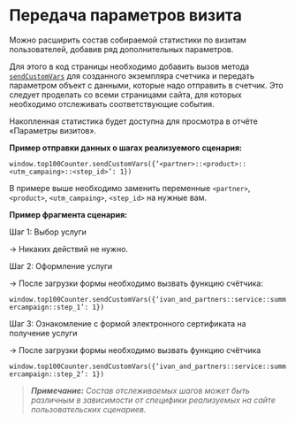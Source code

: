 # Передача параметров визита

Можно расширить состав собираемой статистики по визитам пользователей, добавив ряд дополнительных параметров.

Для этого в код страницы необходимо добавить вызов метода [`sendCustomVars`](../donastroika-schetchika/metody-po-rabote-so-schetchikom.md) для созданного экземпляра счетчика и передать параметром объект с данными, которые надо отправить в счетчик. Это следует проделать со всеми страницами сайта, для которых необходимо отслеживать соответствующие события.

Накопленная статистика будет доступна для просмотра в отчёте «Параметры визитов».

**Пример отправки данных о шагах реализуемого сценария:**

`window.top100Counter.sendCustomVars({‘<partner>::<product>::<utm_campaing>::<step_id>’: 1})`

В примере выше необходимо заменить переменные `<partner>`, `<product>`, `<utm_campaing>`, `<step_id>` на нужные вам.

**Пример фрагмента сценария:**

Шаг 1: Выбор услуги

-&gt; Никаких действий не нужно.

Шаг 2: Оформление услуги

-&gt; После загрузки формы необходимо вызвать функцию счётчика:

`window.top100Counter.sendCustomVars({‘ivan_and_partners::service::summercampaign::step_1’: 1})`

Шаг 3: Ознакомление с формой электронного сертификата на получение услуги

-&gt; После загрузки формы необходимо вызвать функцию счётчика

`window.top100Counter.sendCustomVars({‘ivan_and_partners::service::summercampaign::step_2’: 1})`

> _**Примечание:** Состав отслеживаемых шагов может быть различным в зависимости от специфики реализуемых на сайте пользовательских сценариев._

